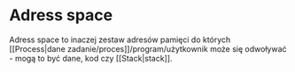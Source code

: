 # Adress space
Adress space to inaczej zestaw adresów pamięci do których [[Process|dane zadanie/proces]]/program/użytkownik może się odwoływać - mogą to być dane, kod czy [[Stack|stack]].
